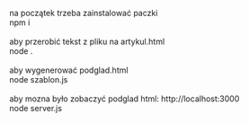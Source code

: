 na początek trzeba zainstalować paczki\
npm i \
\
aby przerobić tekst z pliku na artykul.html\
node .\
\
aby wygenerować podglad.html\
node szablon.js\
\
aby mozna było zobaczyć podglad html: http://localhost:3000 \
node server.js
